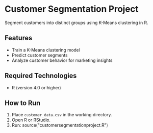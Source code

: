 # Customer Segmentation Project

Segment customers into distinct groups using K-Means clustering in R.

## Features
- Train a K-Means clustering model
- Predict customer segments
- Analyze customer behavior for marketing insights

## Required Technologies
- R (version 4.0 or higher)

## How to Run
1. Place `customer_data.csv` in the working directory.
2. Open R or RStudio.
3. Run: source("customersegmentationproject.R")
